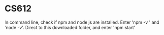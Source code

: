 # CS612
In command line, check if npm and node js are installed. Enter 'npm -v ' and 'node -v'.
Direct to this downloaded folder, and enter 'npm start'
